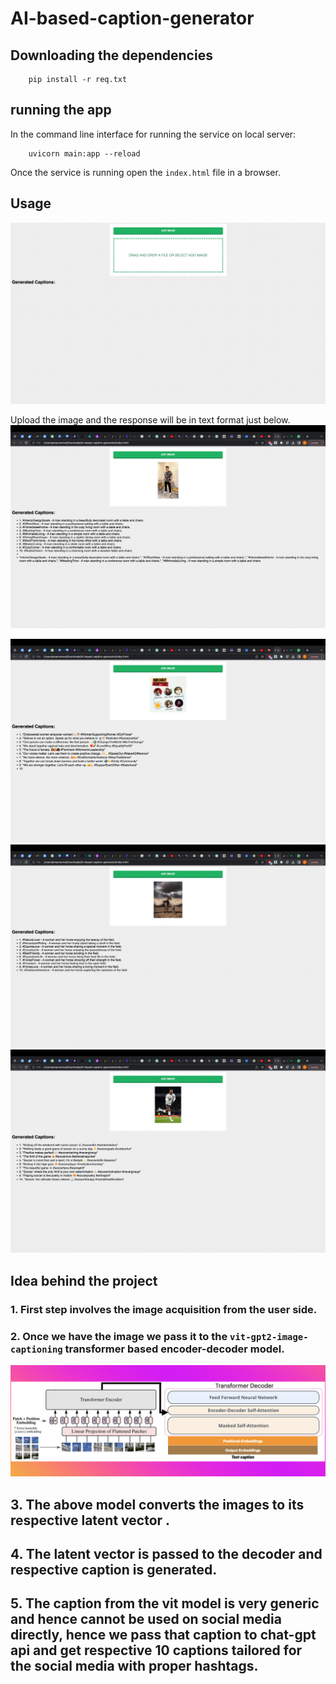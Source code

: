 # AI-based-caption-generator
## Downloading the dependencies
```
    pip install -r req.txt
```
## running the app 
In the command line interface for running the service on local server: 
```
    uvicorn main:app --reload
```

Once the service is running open the `index.html` file in a browser. 

## Usage
![0](./images/screenshot_of_webapp.jpeg)

Upload the image and the response will be in text format just below.
![1](./images/screenshot_of_example.jpeg)

![2](./images/example_image_1.jpeg)
![3](./images/example_image_2.jpeg)
![4](./images/example_image_3.jpeg)


## Idea behind the project
### 1. First step involves the image acquisition from the user side.
### 2. Once we have the image we pass it to the `vit-gpt2-image-captioning` transformer based encoder-decoder model.
![5](./images/vision-encoder-decoder.png)
## 3. The above model converts the images to its respective latent vector .
## 4. The latent vector is passed to the decoder and respective caption is generated.
## 5. The caption from the vit model is very generic and hence cannot be used on social media directly, hence we pass that caption to chat-gpt api and get respective 10 captions tailored for the social media with proper hashtags. 